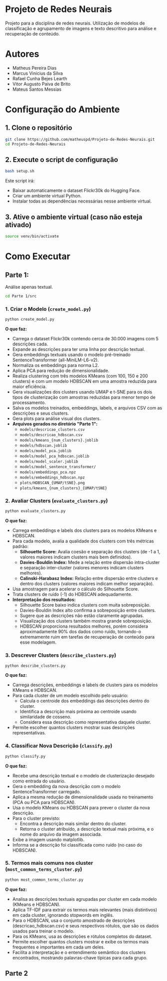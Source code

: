 # Projeto de Redes Neurais
Projeto para a disciplina de redes neurais. Utilização de modelos de classificação e agrupamento de imagens e texto descritivo para análise e recuperação de conteúdo.

# Autores

* Matheus Pereira Dias
* Marcus Vinicius da Silva
* Rafael Cunha Bejes Learth
* Vitor Augusto Paiva de Brito
* Mateus Santos Messias

# Configuração do Ambiente

## 1. Clone o repositório

```bash
git clone https://github.com/matheuspd/Projeto-de-Redes-Neurais.git
cd Projeto-de-Redes-Neurais
```

## 2. Execute o script de configuração

```bash
bash setup.sh
```

Este script irá:
- Baixar automaticamente o dataset Flickr30k do Hugging Face.
- Criar um ambiente virtual Python.
- Instalar todas as dependências necessárias nesse ambiente virtual.

## 3. Ative o ambiente virtual (caso não esteja ativado)

```bash
source venv/bin/activate
```

# Como Executar

## Parte 1:

Análise apenas textual.

```bash
cd Parte 1/src
```

### 1. Criar o Modelo (`create_model.py`)

```bash
python create_model.py
```

**O que faz:**
- Carrega o dataset Flickr30k contendo cerca de 30.000 imagens com 5 descrições cada.
- Expande as descrições para ter uma linha por descrição textual.
- Gera embeddings textuais usando o modelo pré-treinado SentenceTransformer (all-MiniLM-L6-v2).
- Normaliza os embeddings para norma L2.
- Aplica PCA para redução de dimensionalidade.
- Realiza clustering com três modelos KMeans (com 100, 150 e 200 clusters) e com um modelo HDBSCAN em uma amostra reduzida para maior eficiência.
- Gera visualizações dos clusters usando UMAP e t-SNE para os dois tipos de clusterização com amostras reduzidas para menor tempo de processamento.
- Salva os modelos treinados, embeddings, labels, e arquivos CSV com as descrições e seus clusters.
- Gera plots para análise visual dos clusters.
- **Arquivos gerados no diretório "Parte 1":** 
  - `models/descricao_clusters.csv`
  - `models/descricao_hdbscan.csv`
  - `models/kmeans_{num_clusters}.joblib`
  - `models/hdbscan.joblib`
  - `models/model_pca.joblib`
  - `models/model_pca_hdbscan.joblib`
  - `models/model_scaler.joblib`
  - `models/model_sentence_transformer/`
  - `models/embeddings_pca.npz`
  - `models/embeddings_hdbscan.npz`
  - `plots/HDBSCAN_{UMAP/tSNE}.png`
  - `plots/kmeans_{num_clusters}_{UMAP/tSNE}`

### 2. Avaliar Clusters (`evaluate_clusters.py`)

```bash
python evaluate_clusters.py
```

**O que faz:**
- Carrega embeddings e labels dos clusters para os modelos KMeans e HDBSCAN.
- Para cada modelo, avalia a qualidade dos clusters com três métricas padrão:
  - **Silhouette Score:** Avalia coesão e separação dos clusters (de -1 a 1, valores maiores indicam clusters mais bem definidos).
  - **Davies-Bouldin Index:** Mede a relação entre dispersão intra-cluster e separação inter-cluster (valores menores indicam clusters melhores).
  - **Calinski-Harabasz Index:** Relação entre dispersão entre clusters e dentro dos clusters (valores maiores indicam melhor separação).
- Usa amostragem para acelerar o cálculo do Silhouette Score.
- Trata clusters de ruído (-1) do HDBSCAN adequadamente.
- **Interpretação dos resultados:** 
  - Silhouette Score baixo indica clusters com muita sobreposição.
  - Davies-Bouldin Index alto confirma a sobreposição entre clusters.
  - Sugere que as descrições não estão claramente agrupadas.
  - Visualização dos clusters também mostra grande sobreposição.
  - HDBSCAN proporciona resultados melhores, porém considera aproximadamente 90% dos dados como ruído, tornando-o extremamente ruim em tarefas de recuperação de conteúdo para esse modelagem.

### 3. Descrever Clusters (`describe_clusters.py`)

```bash
python describe_clusters.py
```

**O que faz:**
- Carrega descrições, embeddings e labels de clusters para os modelos KMeans e HDBSCAN.
- Para cada cluster de um modelo escolhido pelo usuário:
  - Calcula o centroide dos embeddings das descrições dentro do cluster.
  - Identifica a descrição mais próxima ao centroide usando similaridade de cosseno.
  - Considera essa descrição como representativa daquele cluster.
- Permite escolher quantos clusters mostrar suas descrições representativas.

### 4. Classificar Nova Descrição (`classify.py`)

```bash
python classify.py
```

**O que faz:**
- Recebe uma descrição textual e o modelo de clusterização desejado como entrada do usuário.
- Gera o embedding da nova descrição com o modelo SentenceTransformer carregado.
- Aplica a mesma redução de dimensionalidade usada no treinamento (PCA ou PCA para HDBSCAN).
- Usa o modelo KMeans ou HDBSCAN para prever o cluster da nova descrição.
- Para o cluster previsto:
  - Encontra a descrição mais similar dentro do cluster.
  - Retorna o cluster atribuído, a descrição textual mais próxima, e o nome do arquivo da imagem associada.
- Exibe a imagem usando matplotlib.
- Informa se a descrição foi classificada como ruído (no caso do HDBSCAN).

### 5. Termos mais comuns nos cluster (`most_common_terms_cluster.py`)

```bash
python most_common_terms_cluster.py
```

**O que faz:**
- Analisa as descrições textuais agrupadas por cluster em cada modelo (KMeans e HDBSCAN).
- Aplica TF-IDF para extrair os termos mais relevantes (mais distintivos) em cada cluster, ignorando stopwords em inglês.
- Para o HDBSCAN, usa o conjunto amostrado de descrições (descricao_hdbscan.csv) e seus respectivos rótulos, que são os dados usados para treinar o modelo.
- Para os KMeans, usa as descrições e rótulos completos do dataset.
- Permite escolher quantos clusters mostrar e exibe os termos mais frequentes e importantes em cada um deles.
- Facilita a interpretação e o entendimento semântico dos clusters encontrados, mostrando palavras-chave típicas para cada grupo.

## Parte 2


